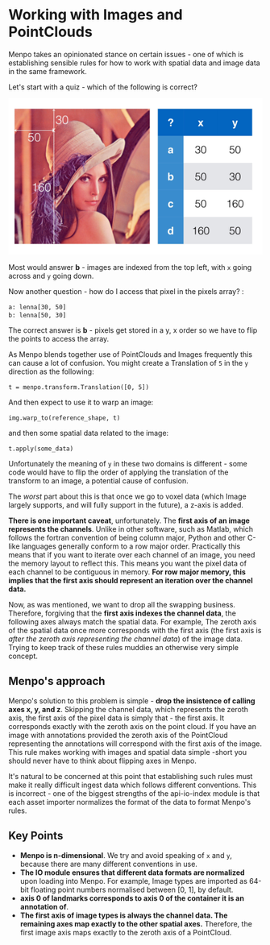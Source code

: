 Working with Images and PointClouds
===================================

Menpo takes an opinionated stance on certain issues - one of which is establishing sensible rules for how to work with spatial data and image data in the same framework.

Let's start with a quiz - which of the following is correct?

![](indexing.jpg)

Most would answer **b** - images are indexed from the top left, with `x` going across and `y` going down.

Now another question - how do I access that pixel in the pixels array? :

    a: lenna[30, 50]
    b: lenna[50, 30]

The correct answer is **b** - pixels get stored in a y, x order so we have to flip the points to access the array.

As Menpo blends together use of PointClouds and Images frequently this can cause a lot of confusion. You might create a Translation of `5` in the `y` direction as the following:

    t = menpo.transform.Translation([0, 5])

And then expect to use it to warp an image:

    img.warp_to(reference_shape, t)

and then some spatial data related to the image:

    t.apply(some_data)

Unfortunately the meaning of `y` in these two domains is different - some code would have to flip the order of applying the translation of the transform to an image, a potential cause of confusion.

The *worst* part about this is that once we go to voxel data (which Image largely supports, and will fully support in the future), a z-axis is added.

**There is one important caveat**, unfortunately. The **first axis of an image represents the channels**. Unlike in other software, such as Matlab, which follows the fortran convention of being column major, Python and other C-like languages generally conform to a row major order. Practically this means that if you want to iterate over each channel of an image, you need the memory layout to reflect this. This means you want the pixel data of each channel to be contiguous in memory. **For row major memory, this implies that the first axis should represent an iteration over the channel data.**

Now, as was mentioned, we want to drop all the swapping business. Therefore, forgiving that the **first axis indexes the channel data**, the following axes always match the spatial data. For example, The zeroth axis of the spatial data once more corresponds with the first axis (the first axis is *after the zeroth axis representing the channel data*) of the image data. Trying to keep track of these rules muddies an otherwise very simple concept.

Menpo's approach
----------------

Menpo's solution to this problem is simple - **drop the insistence of calling axes x, y, and z**. Skipping the channel data, which represents the zeroth axis, the first axis of the pixel data is simply that - the first axis. It corresponds exactly with the zeroth axis on the point cloud. If you have an image with annotations provided the zeroth axis of the PointCloud representing the annotations will correspond with the first axis of the image. This rule makes working with images and spatial data simple -short you should never have to think about flipping axes in Menpo.

It's natural to be concerned at this point that establishing such rules must make it really difficult ingest data which follows different conventions. This is incorrect - one of the biggest strengths of the api-io-index module is that each asset importer normalizes the format of the data to format Menpo's rules.

Key Points
----------

-   **Menpo is n-dimensional**. We try and avoid speaking of `x` and `y`, because there are many different conventions in use.
-   **The IO module ensures that different data formats are normalized** upon loading into Menpo. For example, Image types are imported as 64-bit floating point numbers normalised between \[0, 1\], by default.
-   **axis 0 of landmarks corresponds to axis 0 of the container it is an annotation of**.
-   **The first axis of image types is always the channel data. The remaining axes map exactly to the other spatial axes.** Therefore, the first image axis maps exactly to the zeroth axis of a PointCloud.

